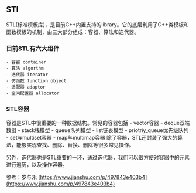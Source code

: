 ## STl
STL(标准模板库)，是目前C++内置支持的library。它的底层利用了C++类模板和函数模板的机制，由三大部分组成：容器、算法和迭代器。

### 目前STL有六大组件
    - 容器 container
    - 算法 algorthm
    - 迭代器 iterator
    - 仿函数 function object
    - 适配器 adaptor
    - 空间配置器 allocator

### STL容器
容器是STL中很重要的一种数据结构。常见的容器包括
    - vector容器
    - deque双端数组
    - stack栈模型
    - queue队列模型
    - list链表模型
    - priotriy_queue优先级队列
    - set与multiset容器
    - map与multimap容器
除了容器，STL还封装了强大的算法，能够实现查找、删除、替换、删除等很多常见操作。

另外，迭代器也是STL重要的一环，通过迭代器，我们可以很方便对容器中的元素进行遍历，以及操作容器。

参考：岁与禾 [https://www.jianshu.com/p/497843e403b4](https://www.jianshu.com/p/497843e403b4)
